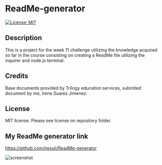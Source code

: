 # ReadMe-generator

[![License: MIT](https://img.shields.io/badge/License-MIT-yellow.svg)](https://opensource.org/licenses/MIT)

## Description 
This is a project for the week 11 challenge utilizing the knowledge acquired so far in the course consisting on creating a ReadMe file utilizing the inquirer and node.js terminal.


## Credits
Base documents provided by Trilogy education services, submited document by me, Irene Suarez Jimenez.

## License
MIT license. Please see license on repository folder.

## My ReadMe generator link
https://github.com/iresuji/ReadMe-generator

![screenshot](./assets/img/Screenshot%202023-01-24%20231027.jpg)